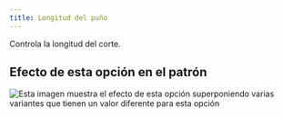 ```yaml
---
title: Longitud del puño
---
```


Controla la longitud del corte.

## Efecto de esta opción en el patrón

![Esta imagen muestra el efecto de esta opción superponiendo varias variantes que tienen un valor diferente para esta opción](cornelius_kneetobelow_sample.svg "Efecto de esta opción en el patrón")
